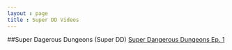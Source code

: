 ```yaml
---
layout : page
title : Super DD Videos
---
```

##Super Dagerous Dungeons (Super DD)
[Super Dangerous Dungeons Ep. 1](https://drive.google.com/open?id=1SxbRp2tm9XiQxVDVpdboPaUEWjO66DZ3)
